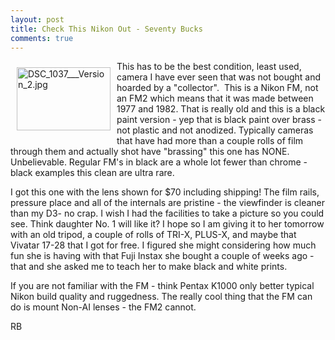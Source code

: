 ```yaml
---
layout: post
title: Check This Nikon Out - Seventy Bucks
comments: true
---
```

<a rel="lightbox" href="/wp-content/uploads/2010/04/DSC_1037___Version_2.jpg"><img title="DSC_1037___Version_2.jpg" src="/wp-content/uploads/2010/04/.thumbs/.DSC_1037___Version_2.jpg" border="0" alt="DSC_1037___Version_2.jpg" hspace="10" vspace="10" width="150" height="101" align="left" /></a>This has to be the best condition, least used, camera I have ever seen that was not bought and hoarded by a "collector".  This is a Nikon FM, not an FM2 which means that it was made between 1977 and 1982. That is really old and this is a black paint version - yep that is black paint over brass - not plastic and not anodized. Typically cameras that have had more than a couple rolls of film through them and actually shot have "brassing" this one has NONE. Unbelievable. Regular FM's in black are a whole lot fewer than chrome - black examples this clean are ultra rare.

I got this one with the lens shown for $70 including shipping! The film rails, pressure place and all of the internals are pristine - the viewfinder is cleaner than my D3- no crap. I wish I had the facilities to take a picture so you could see. Think daughter No. 1 will like it? I hope so I am giving it to her tomorrow with an old tripod, a couple of rolls of TRI-X, PLUS-X, and maybe that Vivatar 17-28 that I got for free. I figured she might considering how much fun she is having with that Fuji Instax she bought a couple of weeks ago - that and she asked me to teach her to make black and white prints.

If you are not familiar with the FM - think Pentax K1000 only better typical Nikon build quality and ruggedness. The really cool thing that the FM can do is mount Non-AI lenses - the FM2 cannot.

RB